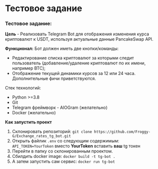 # Тестовое задание
### Тестовое задание:
**Цель** - Реализовать Telegram Bot для отображения изменения курса криптовалют к USDT,
используя актуальные данные PancakeSwap API.

**Функционал:**
Бот должен иметь две кнопки/команды:
- Редактирование списка криптовалют за которыми следит пользователь
(добавление/удаление криптовалют по их имени, например BTC);
- Отображение текущей динамики курсов за 12 или 24 часа.
Дополнительные фичи приветствуются.

Стек технологий:
- Python >=3.8
- Git
- Telegram фреймворк - AIOGram (желательно)
- Docker (желательно)

**Как запустить проект**

1. Склонировать репозиторий:
`git clone https://github.com/Froggy-G/Exchange_rates_tg_bot.git`
2. Открыть файлик `.env` со следующим содержимым:
`API_TOKEN=YourToken` вместо **YourToken** вставить **ваш** tg токен
3. Перейти в папку со склонированным проектом.
4. Сбилдить docker image:
`docker build -t tg-bot .`
5. А затем запустить сам сервис:
`docker run tg-bot`
